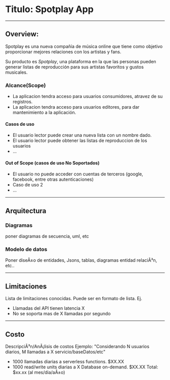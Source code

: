 # Titulo: Spotplay App
---
## Overview: 
Spotplay es una nueva compañía de música online que tiene como objetivo proporcionar mejores relaciones con los artistas y fans. 

Su producto es _Spotplay_, una plataforma en la que las personas pueden generar  listas de reproducción para sus artistas favoritos y gustos musicales. 

### Alcance(Scope)

- La aplicacion tendra acceso para usuarios consumidores, atravez de su registros.
- La aplicacion tendra acceso para usuarios editores, para dar mantenimiento a la aplicación.


#### Casos de uso

* El usuario lector puede crear una nueva lista con un nombre dado.
* El usuario lector puede obtener las listas de reproduccion de los usuarios
* ...

#### Out of Scope (casos de uso No Soportados)

* El usuario no puede acceder con cuentas de terceros (google, facebook, entre otras autenticaciones)
* Caso de uso 2
* ...
---
## Arquitectura

### Diagramas
poner diagramas de secuencia, uml, etc

### Modelo de datos
Poner diseÃ±o de entidades, Jsons, tablas, diagramas entidad relaciÃ³n, etc..

---
## Limitaciones
Lista de limitaciones conocidas. Puede ser en formato de lista.
Ej.
* Llamadas del API tienen latencia X
* No se soporta mas de X llamadas por segundo
---
## Costo
DescripciÃ³n/AnÃ¡lisis de costos
Ejemplo:
"Considerando N usuarios diarios, M llamadas a X servicio/baseDatos/etc"
* 1000 llamadas diarias a serverless functions. $XX.XX
* 1000 read/write units diarias a X Database on-demand. $XX.XX
Total: $xx.xx (al mes/dia/aÃ±o)